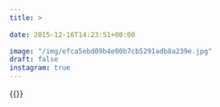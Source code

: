 ```yaml
---
title: >
  
date: 2015-12-16T14:23:51+00:00

image: "/img/efca5ebd09b4e00b7cb5291adb8a239e.jpg"
draft: false
instagram: true
---
```


{{<photo src="/img/efca5ebd09b4e00b7cb5291adb8a239e.jpg">}}
